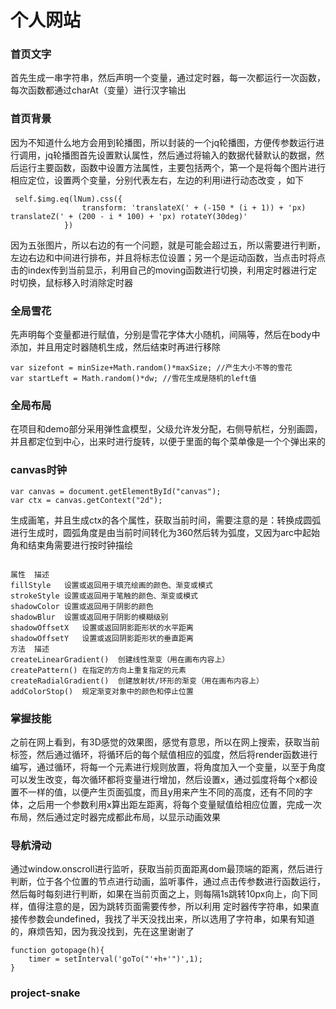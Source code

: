 # 个人网站  
### 首页文字  
首先生成一串字符串，然后声明一个变量，通过定时器，每一次都运行一次函数，每次函数都通过charAt（变量）进行汉字输出   
### 首页背景  
因为不知道什么地方会用到轮播图，所以封装的一个jq轮播图，方便传参数运行进行调用，jq轮播图首先设置默认属性，然后通过将输入的数据代替默认的数据，然后运行主要函数，函数中设置方法属性，主要包括两个，第一个是将每个图片进行相应定位，设置两个变量，分别代表左右，左边的利用i进行动态改变 ，如下
```
 self.$img.eq(lNum).css({
                transform: 'translateX(' + (-150 * (i + 1)) + 'px) translateZ(' + (200 - i * 100) + 'px) rotateY(30deg)'
            })
```
因为五张图片，所以右边的有一个问题，就是可能会超过五，所以需要进行判断，左边右边和中间进行排布，并且将标志位设置；另一个是运动函数，当点击时将点击的index传到当前显示，利用自己的moving函数进行切换，利用定时器进行定时切换，鼠标移入时消除定时器  
### 全局雪花  
先声明每个变量都进行赋值，分别是雪花字体大小随机，间隔等，然后在body中添加，并且用定时器随机生成，然后结束时再进行移除
```
var sizefont = minSize+Math.random()*maxSize; //产生大小不等的雪花
var startLeft = Math.random()*dw; //雪花生成是随机的left值
```

### 全局布局
在项目和demo部分采用弹性盒模型，父级允许发分配，右侧导航栏，分别画圆，并且都定位到中心，出来时进行旋转，以便于里面的每个菜单像是一个个弹出来的

### canvas时钟  
```
var canvas = document.getElementById("canvas");
var ctx = canvas.getContext("2d");
```
生成画笔，并且生成ctx的各个属性，获取当前时间，需要注意的是：转换成圆弧进行生成时，圆弧角度是由当前时间转化为360然后转为弧度，又因为arc中起始角和结束角需要进行按时钟描绘
```

属性	描述
fillStyle	设置或返回用于填充绘画的颜色、渐变或模式
strokeStyle	设置或返回用于笔触的颜色、渐变或模式
shadowColor	设置或返回用于阴影的颜色
shadowBlur	设置或返回用于阴影的模糊级别
shadowOffsetX	设置或返回阴影距形状的水平距离
shadowOffsetY	设置或返回阴影距形状的垂直距离
方法	描述
createLinearGradient()	创建线性渐变（用在画布内容上）
createPattern()	在指定的方向上重复指定的元素
createRadialGradient()	创建放射状/环形的渐变（用在画布内容上）
addColorStop()	规定渐变对象中的颜色和停止位置
```


### 掌握技能  

之前在网上看到，有3D感觉的效果图，感觉有意思，所以在网上搜索，获取当前标签，然后通过循环，将循环后的每个赋值相应的弧度，然后将render函数进行编写，通过循环，将每一个元素进行规则放置，将角度加入一个变量，以至于角度可以发生改变，每次循环都将变量进行增加，然后设置x，通过弧度将每个x都设置不一样的值，以便产生页面弧度，而且y用来产生不同的高度，还有不同的字体，之后用一个参数利用x算出距左距离，将每个变量赋值给相应位置，完成一次布局，然后通过定时器完成都此布局，以显示动画效果  

### 导航滑动  

通过window.onscroll进行监听，获取当前页面距离dom最顶端的距离，然后进行判断，位于各个位置的节点进行动画，监听事件，通过点击传参数进行函数运行，然后每时每刻进行判断，如果在当前页面之上，则每隔1s跳转10px向上，向下同样，值得注意的是，因为跳转页面需要传参，所以利用
定时器传字符串，如果直接传参数会undefined，我找了半天没找出来，所以选用了字符串，如果有知道的，麻烦告知，因为我没找到，先在这里谢谢了  
```
function gotopage(h){
    timer = setInterval('goTo("'+h+'")',1);
}
```

### project-snake



